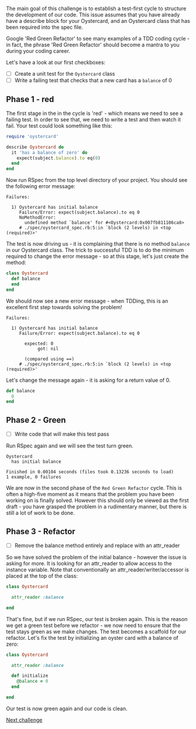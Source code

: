 The main goal of this challenge is to establish a test-first cycle to structure the development of our code. This issue assumes that you have already have a describe block for your Oystercard, and an Oystercard class that has been required into the spec file.

Google 'Red Green Refactor' to see many examples of a TDD coding cycle - in fact, the phrase 'Red Green Refactor' should become a mantra to you during your coding career.

Let's have a look at our first checkboxes:

- [ ] Create a unit test for the `Oystercard` class
- [ ] Write a failing test that checks that a new card has a `balance` of 0

## Phase 1 - red

The first stage in the in the cycle is 'red' - which means we need to see a failing test. In order to see that, we need to write a test and then watch it fail. Your test could look something like this:

``` ruby
require 'oystercard'

describe Oystercard do
  it 'has a balance of zero' do
    expect(subject.balance).to eq(0)
  end
end
```

Now run RSpec from the top level directory of your project. You should see the following error message:
```
Failures:

  1) Oystercard has initial balance
     Failure/Error: expect(subject.balance).to eq 0
     NoMethodError:
       undefined method `balance' for #<Oystercard:0x007fb811106ca8>
     # ./spec/oystercard_spec.rb:5:in `block (2 levels) in <top (required)>'

```

The test is now driving us - it is complaining that there is no method `balance` in our Oystercard class. The trick to successful TDD is to do the minimum required to change the error message - so at this stage, let's just create the method:

``` ruby
class Oystercard
  def balance
  end
end
```

We should now see a new error message - when TDDing, this is an excellent first step towards solving the problem!

```
Failures:

  1) Oystercard has initial balance
     Failure/Error: expect(subject.balance).to eq 0

       expected: 0
            got: nil

       (compared using ==)
     # ./spec/oystercard_spec.rb:5:in `block (2 levels) in <top (required)>'
```

Let's change the message again - it is asking for a return value of 0.

``` ruby
def balance
  0
end
```

## Phase 2 - Green

- [ ] Write code that will make this test pass

Run RSpec again and we will see the test turn green.

```
Oystercard
  has initial balance

Finished in 0.00104 seconds (files took 0.13236 seconds to load)
1 example, 0 failures
```

We are now in the second phase of the `Red Green Refactor` cycle. This is often a high-five moment as it means that the problem you have been working on is finally solved. However this should only be viewed as the first draft - you have grasped the problem in a rudimentary manner, but there is still a lot of work to be done.

## Phase 3 - Refactor

- [ ] Remove the balance method entirely and replace with an attr_reader

So we have solved the problem of the initial balance - however the issue is asking for more. It is looking for an attr_reader to allow access to the instance variable. Note that conventionally an attr_reader/writer/accessor is placed at the top of the class:

``` ruby
class Oystercard

  attr_reader :balance

end

```
That's fine, but if we run RSpec, our test is broken again. This is the reason we get a green test before we refactor - we now need to ensure that the test stays green as we make changes. The test becomes a scaffold for our refactor. Let's fix the test by initializing an oyster card with a balance of zero:

``` ruby
class Oystercard

  attr_reader :balance

  def initialize
    @balance = 0
  end

end
```

Our test is now green again and our code is clean.

[Next challenge](../05_top_up.md)



